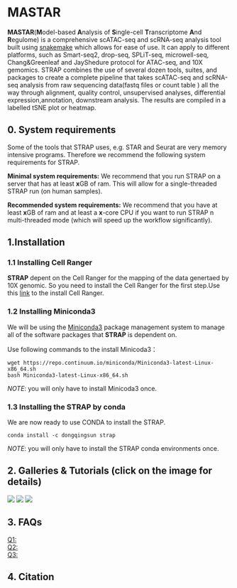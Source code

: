 # MASTAR

**MASTAR**(**M**odel-based **A**nalysis of **S**ingle-cell **T**ranscriptome **A**nd **R**egulome) is a comprehensive scATAC-seq and scRNA-seq analysis tool built using [snakemake](https://bitbucket.org/snakemake/snakemake/wiki/Home) which allows for ease of use. It can apply to different platforms, such as Smart-seq2, drop-seq, SPLiT-seq, microwell-seq, Chang&Greenleaf and JayShedure protocol for ATAC-seq, and 10X gemomics. STRAP combines the use of several dozen tools, suites, and packages to create a complete pipeline that takes scATAC-seq and scRNA-seq analysis from raw sequencing data(fastq files or count 
table ) all the way through alignment, quality control, unsupervised analyses, differential expression,annotation, downstream analysis. The results are compiled in a labelled tSNE plot or heatmap.

## 0. System requirements
Some of the tools that STRAP uses, e.g. STAR and Seurat are very memory intensive programs. Therefore we recommend the following system requirements for STRAP.

**Minimal system requirements:**
We recommend that you run STRAP on a server that has at least **x**GB of ram. This will allow for a single-threaded STRAP run (on human samples).

**Recommended system requirements:**
We recommend that you have at least **x**GB of ram and at least a **x**-core CPU if you want to run STRAP n multi-threaded mode (which will speed up the workflow significantly). 


## 1.Installation

### 1.1 Installing Cell Ranger

__STRAP__ depent on the Cell Ranger for the mapping of the data genertaed by 10X genomic. So you need to install the Cell Ranger for the first step.Use this [link](https://support.10xgenomics.com/single-cell-gene-expression/software/pipelines/latest/installation) to the install Cell Ranger.

### 1.2 Installing Miniconda3

We will be using the [Miniconda3](http://conda.pydata.org/miniconda.html) package management system to manage all of the software packages that __STRAP__ is dependent on. 

Use following commands to the install Minicoda3：

```
wget https://repo.continuum.io/miniconda/Miniconda3-latest-Linux-x86_64.sh
bash Miniconda3-latest-Linux-x86_64.sh
```

*NOTE*: you will only have to install Minicoda3 once.  

### 1.3 Installing the STRAP by conda

We are now ready to use CONDA to install the STRAP.

```
conda install -c dongqingsun strap
```

*NOTE*: you will only have to install the STRAP conda environments once.

## 2. Galleries & Tutorials (click on the image for details)

[![](image/ATAC.png)](./example/STRAP_ATAC_infrastructure.md)
[![](image/RNA.png)](./example/STRAP_RNA_infrastructure.md)
[![](image/INTERGRATE.png)](./example/STRAP_INTERGRATE_infrastructure.md)


## 3. FAQs
[Q1:]()             
[Q2:]()          
[Q3:]()   


## 4. Citation

